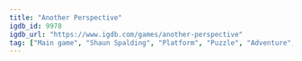 ```yaml
---
title: "Another Perspective"
igdb_id: 9978
igdb_url: "https://www.igdb.com/games/another-perspective"
tag: ["Main game", "Shaun Spalding", "Platform", "Puzzle", "Adventure", "Indie", "Single player", "Side view", "Fantasy"]
---
```

